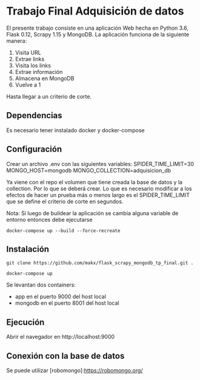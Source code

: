 # Trabajo Final Adquisición de datos
El presente trabajo consiste en una aplicación Web hecha en Python 3.6, Flask 0.12, Scrapy 1.15 y MongoDB. La aplicación funciona de la siguiente manera: 
1. Visita URL
2. Extrae links
3. Visita los links
4. Extrae información
5. Almacena en MongoDB
6. Vuelve a 1

Hasta llegar a un criterio de corte. 

## Dependencias
Es necesario tener instalado docker y docker-compose

## Configuración
Crear un archivo .env con las siguientes variables: 
SPIDER_TIME_LIMIT=30
MONGO_HOST=mongodb
MONGO_COLLECTION=adquisicion_db

Ya viene con el repo el volumen que tiene creada la base de datos y la collection. Por lo que se deberá crear. Lo que es necesario modificar a los efectos de hacer un prueba más o menos largo es el SPIDER_TIME_LIMIT que se define el criterio de corte en segundos. 

Nota: Si luego de buildear la aplicación se cambia alguna variable de entorno entonces debe ejecutarse

`docker-compose up --build --force-recreate`

## Instalación

`git clone https://github.com/makx/flask_scrapy_mongodb_tp_final.git .`

`docker-compose up`

Se levantan dos containers: 
- app en el puerto 9000 del host local
- mongodb en el puerto 8001 del host local

## Ejecución
Abrir el navegador en http://localhost:9000

## Conexión con la base de datos
Se puede utilizar  [robomongo]:https://robomongo.org/



